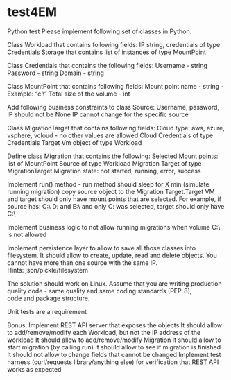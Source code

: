 # test4EM

Python test
Please implement following set of classes in Python.

Class Workload that contains following fields:
IP string, 
credentials of type Credentials
Storage that contains list of instances of type MountPoint

Class Credentials that contains the following fields:
Username - string
Password - string
Domain - string

Class MountPoint that contains following fields:
Mount point name - string - Example: “c:\”
Total size of the volume - int

Add following business constraints to class Source:
Username, password, IP should not be None
IP cannot change for the specific source

Class MigrationTarget that contains following fields:
Cloud type: aws, azure, vsphere, vcloud - no other values are allowed
Cloud Credentials of type Credentials
Target Vm object of type Workload

Define class Migration that contains the following:
Selected Mount points: list of MountPoint
Source of type Workload
Migration Target of type MigrationTarget
Migration state: not started, running, error, success

Implement run() method - run method should sleep for X min (simulate running migration) copy source object to the Migration Target.Target VM 
and target should only have mount points that are selected. For example, if source has: C:\ D: and E:\ and only C: was selected, target should only have C:\

Implement business logic to not allow running migrations when volume C:\ is not allowed

Implement persistence layer to allow to save all those classes into filesystem. 
It should allow to create, update, read and delete objects. 
You cannot have more than one source with the same IP.  
Hints: json/pickle/filesystem


The solution should work on Linux. 
Assume that you are writing production quality code - same quality and same coding standards (PEP-8),  
code and package structure. 

Unit tests are a requirement


Bonus:
Implement REST API server that exposes the objects
It should allow to add/remove/modify each Workload, but not the IP address of the workload
It should allow to add/remove/modify Migration
It should allow to start migration (by calling run)
It should allow to see if migration is finished
It should not allow to change fields that cannot be changed
Implement test harness (curl/requests library/anything else) for verification that REST API works as expected

